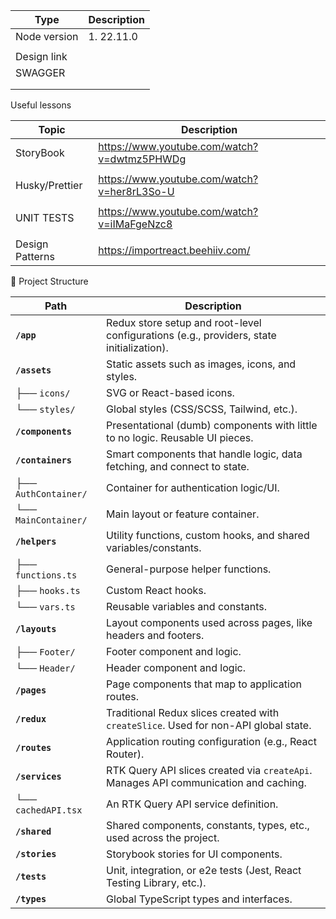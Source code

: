 | Type         | Description |
| ------------ | ----------- |
| Node version | 1. 22.11.0   |
|              |             |
| Design link  |             |
| SWAGGER      |             |
|              |             |
|              |             |

Useful lessons

| Topic           | Description                                 |
| --------------- | ------------------------------------------- |
| StoryBook       | https://www.youtube.com/watch?v=dwtmz5PHWDg |
|                 |                                             |
| Husky/Prettier  | https://www.youtube.com/watch?v=her8rL3So-U |
|                 |                                             |
| UNIT TESTS      | https://www.youtube.com/watch?v=iIMaFgeNzc8 |
|                 |                                             |
| Design Patterns | https://importreact.beehiiv.com/            |

📁 Project Structure

| Path                 | Description                                                                              |
| -------------------- | ---------------------------------------------------------------------------------------- |
| **`/app`**           | Redux store setup and root-level configurations (e.g., providers, state initialization). |
| **`/assets`**        | Static assets such as images, icons, and styles.                                         |
| ├── `icons/`         | SVG or React-based icons.                                                                |
| └── `styles/`        | Global styles (CSS/SCSS, Tailwind, etc.).                                                |
| **`/components`**    | Presentational (dumb) components with little to no logic. Reusable UI pieces.            |
| **`/containers`**    | Smart components that handle logic, data fetching, and connect to state.                 |
| ├── `AuthContainer/` | Container for authentication logic/UI.                                                   |
| └── `MainContainer/` | Main layout or feature container.                                                        |
| **`/helpers`**       | Utility functions, custom hooks, and shared variables/constants.                         |
| ├── `functions.ts`   | General-purpose helper functions.                                                        |
| ├── `hooks.ts`       | Custom React hooks.                                                                      |
| └── `vars.ts`        | Reusable variables and constants.                                                        |
| **`/layouts`**       | Layout components used across pages, like headers and footers.                           |
| ├── `Footer/`        | Footer component and logic.                                                              |
| └── `Header/`        | Header component and logic.                                                              |
| **`/pages`**         | Page components that map to application routes.                                          |
| **`/redux`**         | Traditional Redux slices created with `createSlice`. Used for non-API global state.      |
| **`/routes`**        | Application routing configuration (e.g., React Router).                                  |
| **`/services`**      | RTK Query API slices created via `createApi`. Manages API communication and caching.     |
| └── `cachedAPI.tsx`  | An RTK Query API service definition.                                                     |
| **`/shared`**        | Shared components, constants, types, etc., used across the project.                      |
| **`/stories`**       | Storybook stories for UI components.                                                     |
| **`/tests`**         | Unit, integration, or e2e tests (Jest, React Testing Library, etc.).                     |
| **`/types`**         | Global TypeScript types and interfaces.                                                  |
